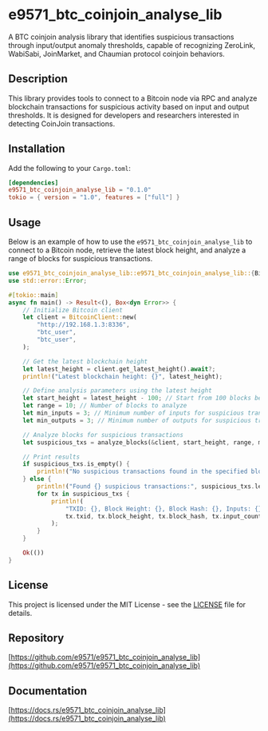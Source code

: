 # e9571_btc_coinjoin_analyse_lib

A BTC coinjoin analysis library that identifies suspicious transactions through input/output anomaly thresholds, capable of recognizing ZeroLink, WabiSabi, JoinMarket, and Chaumian protocol coinjoin behaviors.

## Description

This library provides tools to connect to a Bitcoin node via RPC and analyze blockchain transactions for suspicious activity based on input and output thresholds. It is designed for developers and researchers interested in detecting CoinJoin transactions.

## Installation

Add the following to your `Cargo.toml`:

```toml
[dependencies]
e9571_btc_coinjoin_analyse_lib = "0.1.0"
tokio = { version = "1.0", features = ["full"] }
```

## Usage

Below is an example of how to use the `e9571_btc_coinjoin_analyse_lib` to connect to a Bitcoin node, retrieve the latest block height, and analyze a range of blocks for suspicious transactions.

```rust
use e9571_btc_coinjoin_analyse_lib::e9571_btc_coinjoin_analyse_lib::{BitcoinClient, analyze_blocks};
use std::error::Error;

#[tokio::main]
async fn main() -> Result<(), Box<dyn Error>> {
    // Initialize Bitcoin client
    let client = BitcoinClient::new(
        "http://192.168.1.3:8336",
        "btc_user",
        "btc_user",
    );

    // Get the latest blockchain height
    let latest_height = client.get_latest_height().await?;
    println!("Latest blockchain height: {}", latest_height);

    // Define analysis parameters using the latest height
    let start_height = latest_height - 100; // Start from 100 blocks before the latest
    let range = 10; // Number of blocks to analyze
    let min_inputs = 3; // Minimum number of inputs for suspicious transaction
    let min_outputs = 3; // Minimum number of outputs for suspicious transaction

    // Analyze blocks for suspicious transactions
    let suspicious_txs = analyze_blocks(&client, start_height, range, min_inputs, min_outputs).await?;

    // Print results
    if suspicious_txs.is_empty() {
        println!("No suspicious transactions found in the specified block range.");
    } else {
        println!("Found {} suspicious transactions:", suspicious_txs.len());
        for tx in suspicious_txs {
            println!(
                "TXID: {}, Block Height: {}, Block Hash: {}, Inputs: {}, Outputs: {}",
                tx.txid, tx.block_height, tx.block_hash, tx.input_count, tx.output_count
            );
        }
    }

    Ok(())
}
```

## License

This project is licensed under the MIT License - see the [LICENSE](LICENSE) file for details.

## Repository

[https://github.com/e9571/e9571_btc_coinjoin_analyse_lib](https://github.com/e9571/e9571_btc_coinjoin_analyse_lib)

## Documentation

[https://docs.rs/e9571_btc_coinjoin_analyse_lib](https://docs.rs/e9571_btc_coinjoin_analyse_lib)
